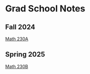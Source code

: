 # Grad School Notes

## Fall 2024
[Math 230A](https://github.com/jvillarante/Grad-School-Notes/blob/c8bf6cf31789c9c46a4b7632f39e1fa2427ac6e7/Math230A/Lecture/main.pdf) <br />

## Spring 2025
[Math 230B](https://github.com/jvillarante/Grad-School-Notes/blob/c8bf6cf31789c9c46a4b7632f39e1fa2427ac6e7/Math230B/Lecture/main.pdf)
